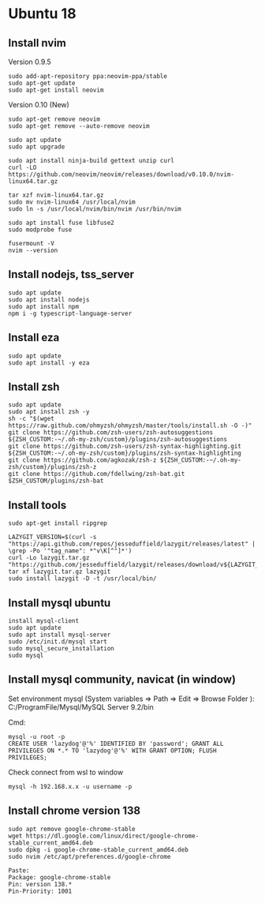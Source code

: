 # Ubuntu 18

## Install nvim

Version 0.9.5
```
sudo add-apt-repository ppa:neovim-ppa/stable
sudo apt-get update
sudo apt-get install neovim
```

Version 0.10 (New)
```
sudo apt-get remove neovim
sudo apt-get remove --auto-remove neovim

sudo apt update
sudo apt upgrade

sudo apt install ninja-build gettext unzip curl
curl -LO https://github.com/neovim/neovim/releases/download/v0.10.0/nvim-linux64.tar.gz

tar xzf nvim-linux64.tar.gz
sudo mv nvim-linux64 /usr/local/nvim
sudo ln -s /usr/local/nvim/bin/nvim /usr/bin/nvim

sudo apt install fuse libfuse2
sudo modprobe fuse

fusermount -V
nvim --version
```
## Install nodejs, tss_server

```
sudo apt update
sudo apt install nodejs
sudo apt install npm
npm i -g typescript-language-server
```

## Install eza

```
sudo apt update
sudo apt install -y eza
```

## Install zsh

```
sudo apt update
sudo apt install zsh -y
sh -c "$(wget https://raw.github.com/ohmyzsh/ohmyzsh/master/tools/install.sh -O -)"
git clone https://github.com/zsh-users/zsh-autosuggestions ${ZSH_CUSTOM:-~/.oh-my-zsh/custom}/plugins/zsh-autosuggestions
git clone https://github.com/zsh-users/zsh-syntax-highlighting.git ${ZSH_CUSTOM:-~/.oh-my-zsh/custom}/plugins/zsh-syntax-highlighting
git clone https://github.com/agkozak/zsh-z ${ZSH_CUSTOM:-~/.oh-my-zsh/custom}/plugins/zsh-z
git clone https://github.com/fdellwing/zsh-bat.git $ZSH_CUSTOM/plugins/zsh-bat
```

## Install tools

```
sudo apt-get install ripgrep

LAZYGIT_VERSION=$(curl -s "https://api.github.com/repos/jesseduffield/lazygit/releases/latest" | \grep -Po '"tag_name": *"v\K[^"]*')
curl -Lo lazygit.tar.gz "https://github.com/jesseduffield/lazygit/releases/download/v${LAZYGIT_VERSION}/lazygit_${LAZYGIT_VERSION}_Linux_x86_64.tar.gz"
tar xf lazygit.tar.gz lazygit
sudo install lazygit -D -t /usr/local/bin/
```

## Install mysql ubuntu
```
install mysql-client
sudo apt update
sudo apt install mysql-server
sudo /etc/init.d/mysql start
sudo mysql_secure_installation
sudo mysql
```

## Install mysql community, navicat (in window)
Set environment mysql (System variables => Path => Edit => Browse Folder ): C:/ProgramFile/Mysql/MySQL Server 9.2/bin

Cmd:
```
mysql -u root -p
CREATE USER 'lazydog'@'%' IDENTIFIED BY 'password'; GRANT ALL PRIVILEGES ON *.* TO 'lazydog'@'%' WITH GRANT OPTION; FLUSH PRIVILEGES;
```

Check connect from wsl to window 
```
mysql -h 192.168.x.x -u username -p
```

## Install chrome version 138
```
sudo apt remove google-chrome-stable
wget https://dl.google.com/linux/direct/google-chrome-stable_current_amd64.deb
sudo dpkg -i google-chrome-stable_current_amd64.deb
sudo nvim /etc/apt/preferences.d/google-chrome

Paste:
Package: google-chrome-stable
Pin: version 138.*
Pin-Priority: 1001
```

